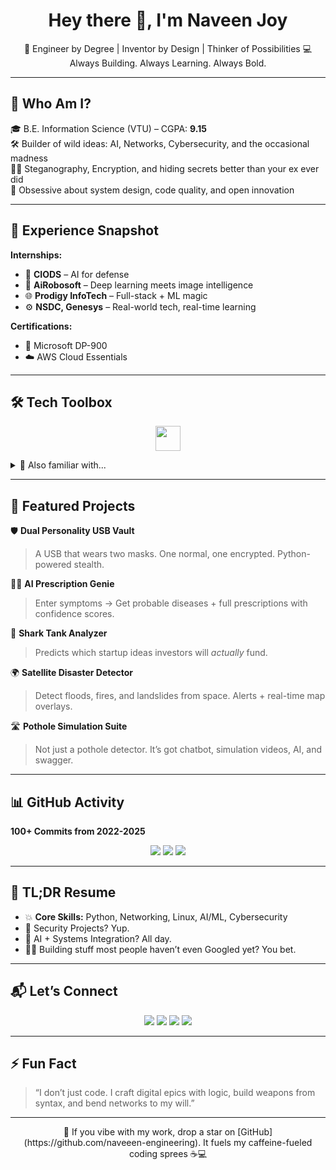 <h1 align="center">Hey there 👋, I'm Naveen Joy</h1>
<p align="center">
  🚀 Engineer by Degree | Inventor by Design | Thinker of Possibilities  
  💻 Always Building. Always Learning. Always Bold.
</p>

---

## 🧠 Who Am I?

🎓 B.E. Information Science (VTU) – CGPA: **9.15**  
🛠️ Builder of wild ideas: AI, Networks, Cybersecurity, and the occasional madness  
🕵️‍♂️ Steganography, Encryption, and hiding secrets better than your ex ever did  
📡 Obsessive about system design, code quality, and open innovation  

---

## 💼 Experience Snapshot

**Internships:**  
- 🔬 **CIODS** – AI for defense  
- 🧠 **AiRobosoft** – Deep learning meets image intelligence  
- 🌐 **Prodigy InfoTech** – Full-stack + ML magic  
- ⚙️ **NSDC, Genesys** – Real-world tech, real-time learning  

**Certifications:**  
- 📘 Microsoft DP-900  
- ☁️ AWS Cloud Essentials  

---

## 🛠 Tech Toolbox

<p align="center">
  <img src="https://skillicons.dev/icons?i=python,java,cpp,linux,vscode,git,github,bash" height="40"/>
</p>

<details>
  <summary>📌 Also familiar with...</summary>

  - Docker & DevOps Basics  
  - TensorFlow, OpenCV, scikit-learn  
  - Streamlit, Flask, FastAPI  
  - HTML/CSS, a sprinkle of JS  
  - Wireshark, Nmap, aircrack-ng (yeah, I go low-level too)
</details>

---

## 🚧 Featured Projects

🛡️ **Dual Personality USB Vault**  
> A USB that wears two masks. One normal, one encrypted. Python-powered stealth.

🧑‍⚕️ **AI Prescription Genie**  
> Enter symptoms → Get probable diseases + full prescriptions with confidence scores.

🦈 **Shark Tank Analyzer**  
> Predicts which startup ideas investors will *actually* fund.

🌍 **Satellite Disaster Detector**  
> Detect floods, fires, and landslides from space. Alerts + real-time map overlays.

🛣 **Pothole Simulation Suite**  
> Not just a pothole detector. It’s got chatbot, simulation videos, AI, and swagger.

---

## 📊 GitHub Activity
**100+ Commits from 2022-2025**  
<p align="center">
  <img src="https://github-profile-summary-cards.vercel.app/api/cards/profile-details?username=naveeen-engineering&theme=tokyonight" />
  <img src="https://github-profile-summary-cards.vercel.app/api/cards/repos-per-language?username=naveeen-engineering&theme=tokyonight" />
  <img src="https://github-profile-summary-cards.vercel.app/api/cards/most-commit-language?username=naveeen-engineering&theme=tokyonight" />
</p>

---

## 📄 TL;DR Resume

- 💥 **Core Skills:** Python, Networking, Linux, AI/ML, Cybersecurity  
- 🔐 Security Projects? Yup.  
- 🧪 AI + Systems Integration? All day.  
- 🧙‍♂️ Building stuff most people haven’t even Googled yet? You bet.

---

## 📬 Let’s Connect

<p align="center">
  <a href="mailto:naveenjvl18@gmail.com"><img src="https://img.shields.io/badge/Email-D14836?style=for-the-badge&logo=gmail&logoColor=white"/></a>
  <a href="https://www.linkedin.com/in/naveenjoy18/"><img src="https://img.shields.io/badge/LinkedIn-blue?style=for-the-badge&logo=linkedin&logoColor=white"/></a>
  <a href="https://github.com/naveeen-engineering"><img src="https://img.shields.io/badge/GitHub-black?style=for-the-badge&logo=github&logoColor=white"/></a>
  <a href="https://wa.me/919483985321"><img src="https://img.shields.io/badge/WhatsApp-25D366?style=for-the-badge&logo=whatsapp&logoColor=white"/></a>
</p>

---

## ⚡ Fun Fact

> “I don’t just code. I craft digital epics with logic, build weapons from syntax, and bend networks to my will.”

---

<p align="center">
  🌟 If you vibe with my work, drop a star on [GitHub](https://github.com/naveeen-engineering).  
  It fuels my caffeine-fueled coding sprees ☕💻
</p>
